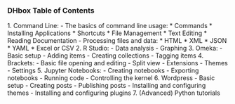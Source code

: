 <h3>DHbox Table of Contents</h3>
1. Command Line:
    - The basics of command line usage:
      * Commands
      * Installing Applications
      * Shortcuts
      * File Management
      * Text Editing
      * Reading Documentation
    - Processing files and data:
      * HTML
      * XML
      * JSON
      * YAML
      * Excel or CSV
2. R Studio:
    - Data analysis
    - Graphing
3. Omeka:
    - Basic setup
    - Adding items
    - Creating collections
    - Tagging items
4. Brackets:
    - Basic file opening and editing
    - Split view
    - Extensions
    - Themes
    - Settings
5. Jupyter Notebooks:
    - Creating notebooks
    - Exporting notebooks
    - Running code
    - Controlling the kernel
6. Wordpress
    - Basic setup
    - Creating posts
    - Publishing posts
    - Installing and configuring themes
    - Installing and configuring plugins
7. (Advanced) Python tutorials

